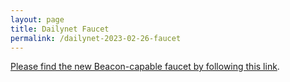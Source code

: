 ```yaml
---
layout: page
title: Dailynet Faucet
permalink: /dailynet-2023-02-26-faucet
---
```


[Please find the new Beacon-capable faucet by following this link](https://faucet.dailynet-2023-02-26.teztnets.xyz).
